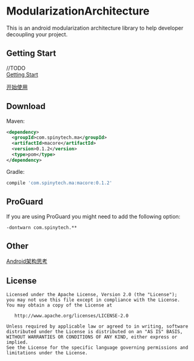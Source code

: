 # ModularizationArchitecture

This is an android modularization architecture library to help developer decoupling your project.

## Getting Start

//TODO  
[Getting Start]()  

[开始使用]()

## Download

Maven:

```xml
<dependency>
  <groupId>com.spinytech.ma</groupId>
  <artifactId>macore</artifactId>
  <version>0.1.2</version>
  <type>pom</type>
</dependency>
```

Gradle:

```groovy
compile 'com.spinytech.ma:macore:0.1.2'
```

## ProGuard

If you are using ProGuard you might need to add the following option:
```
-dontwarn com.spinytech.**
```

## Other

[Android架构思考](http://blog.spinytech.com/2016/12/28/android_modularization/)

## License


    Licensed under the Apache License, Version 2.0 (the "License");
    you may not use this file except in compliance with the License.
    You may obtain a copy of the License at

       http://www.apache.org/licenses/LICENSE-2.0

    Unless required by applicable law or agreed to in writing, software
    distributed under the License is distributed on an "AS IS" BASIS,
    WITHOUT WARRANTIES OR CONDITIONS OF ANY KIND, either express or implied.
    See the License for the specific language governing permissions and
    limitations under the License.

